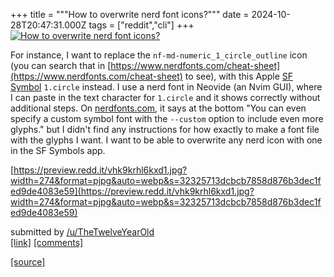 +++
title = """How to overwrite nerd font icons?"""
date = 2024-10-28T20:47:31.000Z
tags = ["reddit","cli"]
+++
[![How to overwrite nerd font icons?](https://external-preview.redd.it/90A0-mkbXXxlgTx03pbX50ic0w5WF--uMWWfV8po1R4.jpg?width=640&crop=smart&auto=webp&s=3b57dbcbd1dc5a61b8f50bbcd19629d6e7fcdedf "How to overwrite nerd font icons?")](https://www.reddit.com/r/commandline/comments/1gecr20/how_to_overwrite_nerd_font_icons/)

For instance, I want to replace the `nf-md-numeric_1_circle_outline` icon (you can search that in [https://www.nerdfonts.com/cheat-sheet](https://www.nerdfonts.com/cheat-sheet) to see), with this Apple [SF Symbol](https://developer.apple.com/sf-symbols/) `1.circle` instead. I use a nerd font in Neovide (an Nvim GUI), where I can paste in the text character for `1.circle` and it shows correctly without additional steps. On [nerdfonts.com](https://nerdfonts.com), it says at the bottom "You can even specify a custom symbol font with the `--custom` option to include even more glyphs." but I didn't find any instructions for how exactly to make a font file with the glyphs I want. I want to be able to overwrite any nerd icon with one in the SF Symbols app.

[https://preview.redd.it/vhk9krhl6kxd1.jpg?width=274&format=pjpg&auto=webp&s=32325713dcbcb7858d876b3dec1fed9de4083e59](https://preview.redd.it/vhk9krhl6kxd1.jpg?width=274&format=pjpg&auto=webp&s=32325713dcbcb7858d876b3dec1fed9de4083e59)

submitted by [/u/TheTwelveYearOld](https://www.reddit.com/user/TheTwelveYearOld)  
[\[link\]](https://www.reddit.com/r/commandline/comments/1gecr20/how_to_overwrite_nerd_font_icons/) [\[comments\]](https://www.reddit.com/r/commandline/comments/1gecr20/how_to_overwrite_nerd_font_icons/)

[[source]](https://www.reddit.com/r/commandline/comments/1gecr20/how_to_overwrite_nerd_font_icons/)
